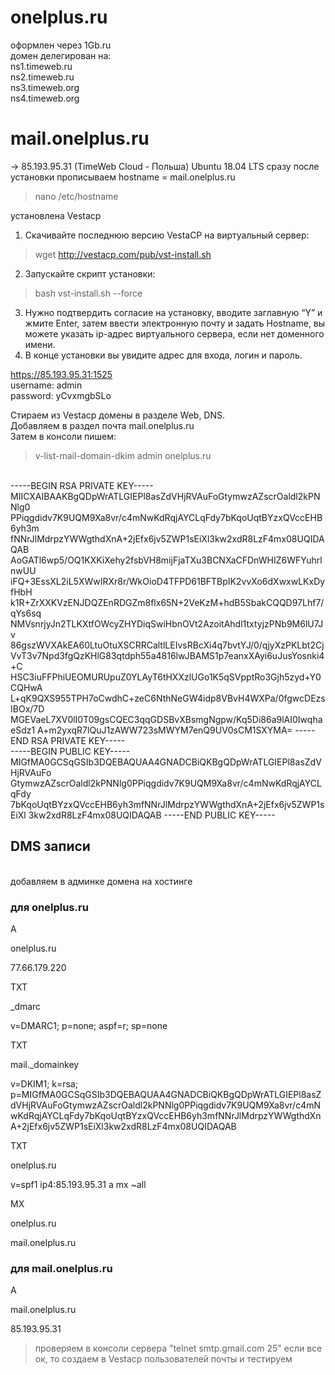 # onelplus.ru
оформлен через 1Gb.ru<br/>
домен делегирован на:<br/>
ns1.timeweb.ru <br/>
ns2.timeweb.ru <br/>
ns3.timeweb.org <br/>
ns4.timeweb.org <br/>

# mail.onelplus.ru
-> 85.193.95.31 (TimeWeb Cloud - Польша)
Ubuntu 18.04 LTS
сразу после установки прописываем hostname = mail.onelplus.ru
>nano /etc/hostname

установлена Vestacp

  1) Скачивайте последнюю версию VestaCP на виртуальный сервер:
  >wget http://vestacp.com/pub/vst-install.sh
  2) Запускайте скрипт установки:
  >bash vst-install.sh --force
  3) Нужно подтвердить согласие на установку, вводите заглавную “Y” и жмите Enter, затем
  ввести электронную почту и задать Hostname, вы можете указать ip-адрес виртуального сервера, если нет доменного имени.
  4) В конце установки вы увидите адрес для входа, логин и пароль.


https://85.193.95.31:1525<br/>
username: admin<br/>
password: yCvxmgbSLo<br/>


Стираем из Vestacp домены в разделе Web, DNS.<br/>
Добавляем в раздел почта mail.onelplus.ru<br/>
Затем в консоли пишем:<br/>
> v-list-mail-domain-dkim admin onelplus.ru
<br/>
-----BEGIN RSA PRIVATE KEY-----
MIICXAIBAAKBgQDpWrATLGIEPl8asZdVHjRVAuFoGtymwzAZscrOaldl2kPNNlg0
PPiqgdidv7K9UQM9Xa8vr/c4mNwKdRqjAYCLqFdy7bKqoUqtBYzxQVccEHB6yh3m
fNNrJlMdrpzYWWgthdXnA+2jEfx6jv5ZWP1sEiXl3kw2xdR8LzF4mx08UQIDAQAB
AoGATl6wp5/OQ1KXKiXehy2fsbVH8mijFjaTXu3BCNXaCFDnWHIZ6WFYuhrlnwUU
iFQ+3EssXL2iL5XWwIRXr8r/WkOioD4TFPD61BFTBpIK2vvXo6dXwxwLKxDyfHbH
k1R+ZrXXKVzENJDQZEnRDGZm8flx65N+2VeKzM+hdB5SbakCQQD97Lhf7/qYs6sq
NMVsnrjyJn2TLKXtfOWcyZHYDiqSwiHbnOVt2AzoitAhdl1txtyjzPNb9M6lU7Jv
86gszWVXAkEA60LtuOtuXSCRRCaltlLEIvsRBcXi4q7bvtYJ/0/qjyXzPKLbt2Cj
VvT3v7Npd3fgQzKHlG83qtdph55a4816lwJBAMS1p7eanxXAyi6uJusYosnki4+C
HSC3iuFFPhiUEOMURUpuZ0YLAyT6tHXXzlUGo1K5qSVpptRo3Gjh5zyd+Y0CQHwA
L+qK9QXS955TPH7oCwdhC+zeC6NthNeGW4idp8VBvH4WXPa/0fgwcDEzsIBOx/7D
MGEVaeL7XV0lI0T09gsCQEC3qqGDSBvXBsmgNgpw/Kq5Di86a9lAI0IwqhaeSdz1
A+m2yxqR7lQuJ1zAWW723sMWYM7enQ9UV0sCM1SXYMA=
-----END RSA PRIVATE KEY-----
<br/>
-----BEGIN PUBLIC KEY-----
MIGfMA0GCSqGSIb3DQEBAQUAA4GNADCBiQKBgQDpWrATLGIEPl8asZdVHjRVAuFo
GtymwzAZscrOaldl2kPNNlg0PPiqgdidv7K9UQM9Xa8vr/c4mNwKdRqjAYCLqFdy
7bKqoUqtBYzxQVccEHB6yh3mfNNrJlMdrpzYWWgthdXnA+2jEfx6jv5ZWP1sEiXl
3kw2xdR8LzF4mx08UQIDAQAB
-----END PUBLIC KEY-----
<br/>

## DMS записи
<br/>
добавляем в админке домена на хостинге

### для onelplus.ru

A

onelplus.ru

77.66.179.220



TXT

_dmarc

v=DMARC1; p=none; aspf=r; sp=none



TXT

mail._domainkey

v=DKIM1; k=rsa; p=MIGfMA0GCSqGSIb3DQEBAQUAA4GNADCBiQKBgQDpWrATLGIEPl8asZdVHjRVAuFoGtymwzAZscrOaldl2kPNNlg0PPiqgdidv7K9UQM9Xa8vr/c4mNwKdRqjAYCLqFdy7bKqoUqtBYzxQVccEHB6yh3mfNNrJlMdrpzYWWgthdXnA+2jEfx6jv5ZWP1sEiXl3kw2xdR8LzF4mx08UQIDAQAB



TXT

onelplus.ru

v=spf1 ip4:85.193.95.31 a mx ~all



MX

onelplus.ru

mail.onelplus.ru

### для mail.onelplus.ru
A

mail.onelplus.ru

85.193.95.31


>проверяем в консоли сервера "telnet smtp.gmail.com 25"
если все ок, то создаем в Vestacp пользователей почты и тестируем
